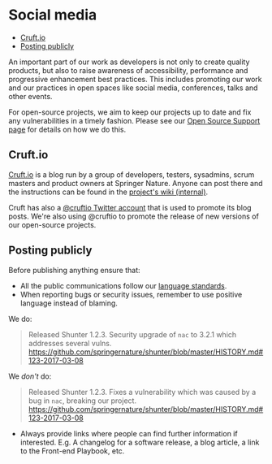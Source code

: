 # Social media

* [Cruft.io](#cruft-io)
* [Posting publicly](#posting-publicly)

An important part of our work as developers is not only to create quality products, but also to raise awareness of accessibility, performance and progressive enhancement best practices. This includes promoting our work and our practices in open spaces like social media, conferences, talks and other events.

For open-source projects, we aim to keep our projects up to date and fix any vulnerabilities in a timely fashion. Please see our [Open Source Support page](https://github.com/springernature/frontend-playbook/blob/master/practices/open-source-support.md) for details on how we do this.


## Cruft.io

[Cruft.io](http://cruft.io) is a blog run by a group of developers, testers, sysadmins, scrum masters and product owners at Springer Nature. Anyone can post there and the instructions can be found in the [project's wiki (internal)](https://github.com/springernature/cruft/).

Cruft has also a [@cruftio Twitter account](https://twitter.com/cruftio) that is used to promote its blog posts. We're also using @cruftio to promote the release of new versions of our open-source projects.


## Posting publicly

Before publishing anything ensure that:

* All the public communications follow our [language standards](language.md).
* When reporting bugs or security issues, remember to use positive language instead of blaming.

We do:
> Released Shunter 1.2.3. Security upgrade of `nac` to 3.2.1 which addresses several vulns. https://github.com/springernature/shunter/blob/master/HISTORY.md#123-2017-03-08

We _don't_ do:
> Released Shunter 1.2.3. Fixes a vulnerability which was caused by a bug in `nac`, breaking our project. https://github.com/springernature/shunter/blob/master/HISTORY.md#123-2017-03-08

* Always provide links where people can find further information if interested. E.g. A changelog for a software release, a blog article, a link to the Front-end Playbook, etc.
